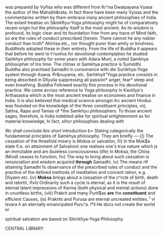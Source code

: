 was prepared by Vyfisa who was different from Kr^na Dwaipayana Vyasa the author of the Mahabh&rata. In fact there have been many Vyisas and the commentaries written by them embrace inany ancient philosophies of India. The extant treatise on S&mkftyu-Yoga philosophy might he of comparatively receni origin hut the philosophy itself is the most ancient. As its wisdom is profound, its logic clear and its foundation free from any trace of Mind faith, so are the rules of conduct prescribed [herein. There cannot he any nobler conduct lhan truth\* Ahiriisa etc., nor thought purer than amity or kindness. Buddhists adopted these in (heir entirety. From the life of Buddha it appears that before he went to t'ruvilva for devotional contemplation he studied Saiiikhyn philosophy for some years with Adara Muni, a noted Samkhya philosopher of Ins time. The climax ol Samkhya practice is Sumddhi. Buddha also practised Samadhi in consonance with die Suriikhya-Yoga system through Asana. Pr&nuyama, elc. Sarhkhyit"Yoga practice consists in being absorbed in Dllyulia suppressing all passion\* anger, fear\* sleep and even breathing. Buddha Followed exactly this process in his devotional practice. We come across reference to Yoga philosophy in Kautilya's Arthasastra which is the most ancient trealise on economies and finance in India. It is also believed thal medical science amongst ihc ancient Hindus was founded on the knowledge of the three constituent principles, viz, Sattva, Rajas and Tanias of \*the Samkhyu philosophers. To those ancient sages, therefore, is India indebted alike for spiritual enlightenment as for material knowledge, hi fact, olhcr philosophies dealing with

Wc shall conclude ibis short introduction b> Stating categorically the fundamental principles of Samkhya philosophy. They am briefly — *{])* The cessation of the threefold misery is Moksa or salvation, fii) In the Mok\$a state fi.e. on attainment of Salvation) one realises one's true nature which js an immutable and am ibuieless consciousness (life) In Moksa, the China (Mind) ceases to function, fiv) The way to bring about such cessation is renunciation and wisdom acquired **through** Samadhi. (v) The means rtf attaining Samadhi fs observance of the prescribed rules of conduct and the practice of the defined methods of meditation and concent ration, e.g. Dliyann etc. (iv) **Moksa** brings about a cessation of the c^rcte of birth, death and rebirth, ifvii) Ordinarily such a cycle is eternal, as it is the result of eternal latent impressions of Karma (both physical and mental actions) done in countless births, (viii) Prakrit and many Purti\$as **are** the **constituent** and efficient Causes, (is) Prakrits and Purusa are eternal uncreated entities. <sup>I</sup> vl Isvara *h* an eternally emancipated Puru^a. l\*il He docs not create the world or

spiritual salvation are based on Sitrirkhya-Yoga Philosophy.

CENTRAL LIBRARY